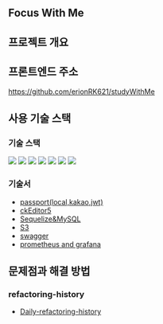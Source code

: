 ## Focus With Me

## 프로젝트 개요

## 프론트엔드 주소

https://github.com/erionRK621/studyWithMe

## 사용 기술 스택

### 기술 스택

<img src="https://img.shields.io/badge/passport-0.5.0-34E27A?style=for-the-badge&logo=Passport&logoColor=white">
<img src="https://img.shields.io/badge/sequelize-6.8.0-52B0E7?style=for-the-badge&logo=Sequelize&logoColor=white">
<img src="https://img.shields.io/badge/Swagger-4.1.6-85EA2D?style=for-the-badge&logo=Swagger&logoColor=green">
<img src="https://img.shields.io/badge/MySQL-2.3.2-4479A1?style=for-the-badge&logo=MySQL&logoColor=white">
<img src="https://img.shields.io/badge/prometheus-E6522C?style=for-the-badge&logo=MySQL&logoColor=red">
<img src="https://img.shields.io/badge/grafana-E6522C?style=for-the-badge&logo=MySQL&logoColor=red">
<img src="https://img.shields.io/badge/docker-3.0.0-2496ED?style=for-the-badge&logo=MySQL&logoColor=blue">

### 기술서

- [passport(local,kakao,jwt)](./doc/skill-book/passport.md)
- [ckEditor5](./doc/skill-book/ckeditor.md)
- [Sequelize&MySQL](./doc/skill-book/sequelize&mysql/sequelize&mysql.md)
- [S3](./doc/skill-book/S3.md)
- [swagger](./doc/skill-book/swagger.md)
- [prometheus and grafana](./doc/skill-book/prometheus_and_grafana/prometheus_and_grafana.md)

## 문제점과 해결 방법

### refactoring-history

- [Daily-refactoring-history](./doc/refactoring-history)
